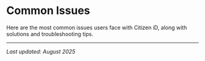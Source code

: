 # Common Issues

Here are the most common issues users face with Citizen iD, along with solutions and troubleshooting tips.

---

*Last updated: August 2025*
